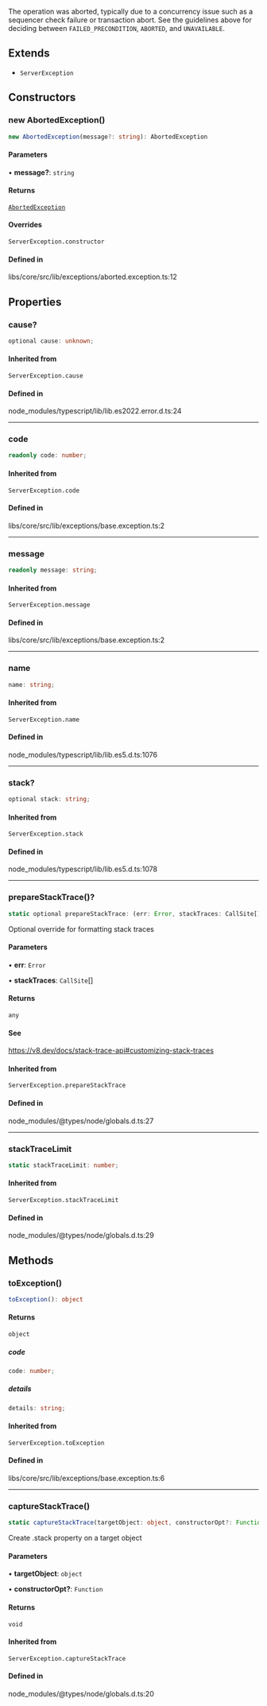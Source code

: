 The operation was aborted, typically due to a concurrency issue such as a
sequencer check failure or transaction abort. See the guidelines above for
deciding between `FAILED_PRECONDITION`, `ABORTED`, and `UNAVAILABLE`.

## Extends

- `ServerException`

## Constructors

### new AbortedException()

```ts
new AbortedException(message?: string): AbortedException
```

#### Parameters

• **message?**: `string`

#### Returns

[`AbortedException`](/docs/api/exceptions/AbortedException.md)

#### Overrides

`ServerException.constructor`

#### Defined in

libs/core/src/lib/exceptions/aborted.exception.ts:12

## Properties

### cause?

```ts
optional cause: unknown;
```

#### Inherited from

`ServerException.cause`

#### Defined in

node\_modules/typescript/lib/lib.es2022.error.d.ts:24

***

### code

```ts
readonly code: number;
```

#### Inherited from

`ServerException.code`

#### Defined in

libs/core/src/lib/exceptions/base.exception.ts:2

***

### message

```ts
readonly message: string;
```

#### Inherited from

`ServerException.message`

#### Defined in

libs/core/src/lib/exceptions/base.exception.ts:2

***

### name

```ts
name: string;
```

#### Inherited from

`ServerException.name`

#### Defined in

node\_modules/typescript/lib/lib.es5.d.ts:1076

***

### stack?

```ts
optional stack: string;
```

#### Inherited from

`ServerException.stack`

#### Defined in

node\_modules/typescript/lib/lib.es5.d.ts:1078

***

### prepareStackTrace()?

```ts
static optional prepareStackTrace: (err: Error, stackTraces: CallSite[]) => any;
```

Optional override for formatting stack traces

#### Parameters

• **err**: `Error`

• **stackTraces**: `CallSite`[]

#### Returns

`any`

#### See

https://v8.dev/docs/stack-trace-api#customizing-stack-traces

#### Inherited from

`ServerException.prepareStackTrace`

#### Defined in

node\_modules/@types/node/globals.d.ts:27

***

### stackTraceLimit

```ts
static stackTraceLimit: number;
```

#### Inherited from

`ServerException.stackTraceLimit`

#### Defined in

node\_modules/@types/node/globals.d.ts:29

## Methods

### toException()

```ts
toException(): object
```

#### Returns

`object`

##### code

```ts
code: number;
```

##### details

```ts
details: string;
```

#### Inherited from

`ServerException.toException`

#### Defined in

libs/core/src/lib/exceptions/base.exception.ts:6

***

### captureStackTrace()

```ts
static captureStackTrace(targetObject: object, constructorOpt?: Function): void
```

Create .stack property on a target object

#### Parameters

• **targetObject**: `object`

• **constructorOpt?**: `Function`

#### Returns

`void`

#### Inherited from

`ServerException.captureStackTrace`

#### Defined in

node\_modules/@types/node/globals.d.ts:20
